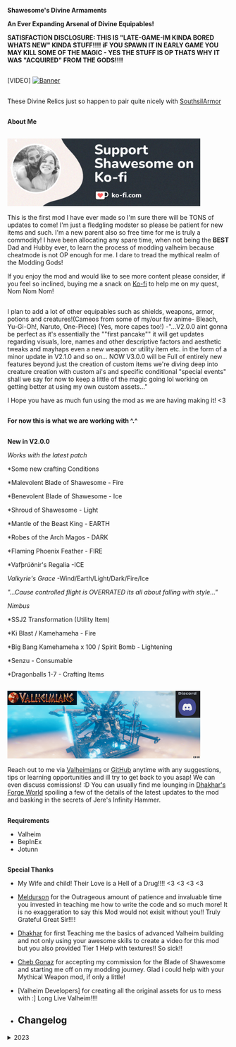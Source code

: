 __Shawesome's Divine Armaments__

__An Ever Expanding Arsenal of Divine Equipables!__ 

__SATISFACTION DISCLOSURE: THIS IS "LATE-GAME-IM KINDA BORED WHATS NEW" KINDA STUFF!!!! iF YOU SPAWN IT IN EARLY GAME YOU MAY KILL SOME OF THE MAGIC - YES THE STUFF IS OP THATS WHY IT WAS "ACQUIRED" FROM THE GODS!!!!__

##
[VIDEO]
[![Banner](https://raw.githubusercontent.com/Shawesome4u/Shawesomes_Divine_Armaments/main/17.png)](https://youtu.be/rvLt4aKVmk4?si=NAryXwUg7Vylb5DL)

##
These Divine Relics just so happen to pair quite nicely with [SouthsilArmor](https://valheim.thunderstore.io/package/southsil/SouthsilArmor/) 
##



##
__About Me__
##

[![image1](https://raw.githubusercontent.com/Shawesome4u/Shawesomes_Divine_Armaments/main/15.png)](https://ko-fi.com/shawesome)

This is the first mod I have ever made so I'm sure there will be TONS of updates to come! I'm just a fledgling modster so please be patient for new items and such. I'm a new parent also so free time for me is truly a commodity! I have been allocating any spare time, when not being the __BEST__ Dad and Hubby ever, to learn the process of modding valheim because cheatmode is not OP enough for me. I dare to tread the mythical realm of the Modding Gods!

If you enjoy the mod and would like to see more content please consider, if you feel so inclined, buying me a snack on [Ko-fi](https://ko-fi.com/shawesome) to help me on my quest, Nom Nom Nom!
##
I plan to add a lot of other equipables such as shields, weapons, armor, potions and creatures!(Cameos from some of my/our fav anime- Bleach, Yu-Gi-Oh!, Naruto, One-Piece) (Yes, more capes too!) -"...V2.0.0 aint gonna be perfect as it's essentially the ""first pancake"" it will get updates regarding visuals, lore, names and other descriptive factors and aesthetic tweaks and mayhaps even a new weapon or utility item etc. in the form of a minor update in V2.1.0 and so on... NOW V3.0.0 will be Full of entirely new features beyond just the creation of custom items we're diving deep into creature creation with custom ai's and specific conditional "special events" shall we say for now to keep a little of the magic going lol working on getting better at using my own custom assets..."

I Hope you have as much fun using the mod as we are having making it! <3

##
__For now this is what we are working with ^.^__
##
__New in V2.0.0__

*Works with the latest patch*

*Some new crafting Conditions

*Malevolent Blade of Shawesome - Fire

*Benevolent Blade of Shawesome - Ice

*Shroud of Shawesome - Light

*Mantle of the Beast King - EARTH

*Robes of the Arch Magos - DARK

*Flaming Phoenix Feather - FIRE

*Vafþrúðnir's Regalia -ICE

*Valkyrie's Grace* -Wind/Earth/Light/Dark/Fire/Ice

*"...Cause controlled flight is OVERRATED its all about falling with style..."*

*Nimbus* 

*SSJ2 Transformation (Utility Item)

*Ki Blast / Kamehameha - Fire

*Big Bang Kamehameha x 100 / Spirit Bomb - Lightening

*Senzu - Consumable

*Dragonballs 1-7 - Crafting Items 

##

##

[![Banner](https://raw.githubusercontent.com/Shawesome4u/Shawesomes_Divine_Armaments/main/16.png)](https://youtu.be/t9iKJMQrgCw)


Reach out to me via [Valheimians](https://www.valheimians.com/member/shawesome/) or [GitHub](https://github.com/Shawesome4u/Shawesomes_Divine_Armaments) anytime with any suggestions, tips or learning opportunities and ill try to get back to you asap! We can even discuss comissions! :D You can usually find me lounging in [Dhakhar's Forge World](https://discord.gg/chR3RHS4pN) spoiling a few of the details of the latest updates to the mod and basking in the secrets of Jere's Infinity Hammer.


##
 __Requirements__

- Valheim
- BepInEx
- Jotunn
##


##
__Special Thanks__

- My Wife and child! Their Love is a Hell of a Drug!!!! <3 <3 <3 <3
- [Meldurson](https://valheim.thunderstore.io/package/Meldurson/AllTameableTamingOverhaul/) for the Outrageous amount of patience and invaluable time you invested in teaching me how to write the code and so much more! It is no exaggeration to say this Mod would not exisit without you!! Truly Grateful Great Sir!!!!
- [Dhakhar](https://www.youtube.com/@dhakhar) for first Teaching me the basics of advanced Valheim building and not only using your awesome skills to create a video for this mod but you also provided Tier 1 Help with textures!! So sick!!
- [Cheb Gonaz](https://valheim.thunderstore.io/package/ChebGonaz/BladeOfShawesome/) for accepting my commission for the Blade of Shawesome and starting me off on my modding journey. Glad i could help with your Mythical Weapon mod, if only a little!
- [Valheim Developers] for creating all the original assets for us to mess with :] Long Live Valheim!!!!
 

- ## Changelog

<details>
<summary>2023</summary>

 Date | Version | Notes 
--- | --- | ---
10/21/2023 | 2.0.0 | Visual, stat & name update for existing cape. Added 5 additional Divine capes. Using Dhakhar's video instead of all the pix. Added 1 bonus cape, 1 utility item, 1 consumable, 3 weapons and bonus crafting conditions & 7 Boss crafting item drops.
9/11/2023 | 1.0.2 | Actually fixed the pix lol
9/11/2023 | 1.0.1 | Update to picture URLs to show on Thunderstore correctly & added discord link
9/10/2023 | 1.0.0 | First alpha version

</details>
